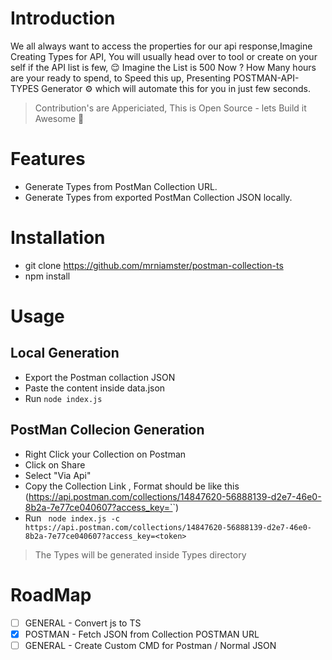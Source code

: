 # Introduction
We all always want to access the properties for our api response,Imagine Creating Types for API, You will usually head over to tool or create on your self if the API list is few, 😌 Imagine the List is 500 Now ? How Many hours are your ready to spend, to Speed this up, Presenting POSTMAN-API-TYPES Generator ⚙️ which will automate this for you in just few seconds.

> Contribution's are Appericiated, This is Open Source - lets Build it Awesome 🥳

# Features
- Generate Types from PostMan Collection URL.
- Generate Types from exported PostMan Collection JSON locally.


# Installation
- git clone https://github.com/mrniamster/postman-collection-ts
-  npm install 


# Usage

## Local Generation

- Export the Postman collaction JSON 
- Paste the content inside data.json
- Run ``` node index.js ```

## PostMan Collecion Generation

- Right Click your Collection on Postman
- Click on Share
- Select "Via Api"
- Copy the Collection Link , Format should be like this (https://api.postman.com/collections/14847620-56888139-d2e7-46e0-8b2a-7e77ce040607?access_key=`<token>`)
- Run ``` node index.js -c  https://api.postman.com/collections/14847620-56888139-d2e7-46e0-8b2a-7e77ce040607?access_key=<token>```

> The Types  will be generated inside Types directory



# RoadMap

- [ ] GENERAL - Convert js to TS
- [x] POSTMAN - Fetch JSON from Collection POSTMAN URL
- [ ] GENERAL - Create Custom CMD for Postman / Normal JSON 
